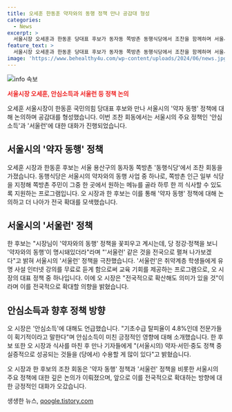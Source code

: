 ```yaml
---
title: 오세훈 한동훈 약자와의 동행 정책 만나 공감대 형성
categories:
  - News
excerpt: >
  서울시장 오세훈과 한동훈 당대표 후보가 동자동 쪽방촌 동행식당에서 조찬을 함께하며 서울시의 약자 동행 정책을 논의했다. 서울런과 안심소득 등 핵심 정책을 언급하며 서울시의 정책을 전국으로 확대하겠다는 의지를 드러냈다. 또한, 서울런과 안심소득에 대한 성과에 대해 언급하며, 서울시의 정책이 다른 지역에서도 적용될 수 있다는 의견을 나타냈다. 이러한 만남은 한 후보의 요청에 의해 이루어졌고, 김병민 서울시 정무부시장과 신지호 한동훈 캠프 상황실장이 함께 참석했다. (총 372자)
feature_text: >
  서울시장 오세훈과 한동훈 당대표 후보가 동자동 쪽방촌 동행식당에서 조찬을 함께하며 서울시의 약자 동행 정책을 논의했다. 서울런과 안심소득 등 핵심 정책을 언급하며 서울시의 정책을 전국으로 확대하겠다는 의지를 드러냈다. 또한, 서울런과 안심소득에 대한 성과에 대해 언급하며, 서울시의 정책이 다른 지역에서도 적용될 수 있다는 의견을 나타냈다. 이러한 만남은 한 후보의 요청에 의해 이루어졌고, 김병민 서울시 정무부시장과 신지호 한동훈 캠프 상황실장이 함께 참석했다. (총 372자)
image: 'https://www.behealthy4u.com/wp-content/uploads/2024/06/news.jpg'
---
```


<p><img src="https://www.behealthy4u.com/wp-content/uploads/2024/06/news.jpg" alt="info 속보" /></p>

<p><b><span style="color: #ee2323;">서울시장 오세훈, 안심소득과 서울런 등 정책 논의</span></b></p>

<p>오세훈 서울시장이 한동훈 국민의힘 당대표 후보와 만나 서울시의 '약자 동행' 정책에 대해 논의하며 공감대를 형성했습니다. 이번 조찬 회동에서는 서울시의 주요 정책인 '안심소득'과 '서울런'에 대한 대화가 진행되었습니다.</p>

<h2 data-ke-size="size26">서울시의 '약자 동행' 정책</h2>

<p>오세훈 시장과 한동훈 후보는 서울 용산구의 동자동 쪽방촌 '동행식당'에서 조찬 회동을 가졌습니다. 동행식당은 서울시의 약자와의 동행 사업 중 하나로, 쪽방촌 인근 일부 식당을 지정해 쪽방촌 주민이 그중 한 곳에서 원하는 메뉴를 골라 하루 한 끼 식사할 수 있도록 지원하는 프로그램입니다. 오 시장과 한 후보는 이를 통해 '약자 동행' 정책에 대해 논의하고 더 나아가 전국 확대를 모색했습니다.</p>

<h2 data-ke-size="size26">서울시의 '서울런' 정책</h2>

<p>한 후보는 "시장님이 '약자와의 동행' 정책을 꽃피우고 계시는데, 당 정강·정책을 보니 '약자와의 동행'이 명시돼있더라"라며 "'서울런' 같은 것을 전국으로 펼쳐 나가보겠다"고 밝혀 서울시의 '서울런' 정책을 극찬했습니다. '서울런'은 취약계층 학생들에게 유명 사설 인터넷 강의를 무료로 듣게 함으로써 교육 기회를 제공하는 프로그램으로, 오 시장의 대표 정책 중 하나입니다. 이에 오 시장은 "전국적으로 확산해도 의미가 있을 것"이라며 이를 전국적으로 확대할 의향을 밝혔습니다.</p>

<h2 data-ke-size="size26">안심소득과 향후 정책 방향</h2>

<p>오 시장은 '안심소득'에 대해도 언급했습니다. "기초수급 탈피율이 4.8%인데 전문가들이 획기적이라고 말한다"며 안심소득이 미친 긍정적인 영향에 대해 소개했습니다. 한 후보 또한 오 시장과 식사를 마친 후 만나 기자들에게 "(서울시의) 약자·서민·중도 정책 중 실증적으로 성공되는 것들을 (당에서) 수용할 게 많이 있다"고 밝혔습니다.</p>

<p>오 시장과 한 후보의 조찬 회동은 '약자 동행' 정책과 '서울런' 정책을 비롯한 서울시의 주요 정책에 대한 깊은 논의가 이뤄졌으며, 앞으로 이를 전국적으로 확대하는 방향에 대한 긍정적인 대화가 오갔습니다.</p>
생생한 뉴스, <a href="https://qoogle.tistory.com" rel="dofollow">qoogle.tistory.com</a>


